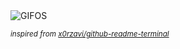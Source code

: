 <div align="justify">
<picture>
    <source media="(prefers-color-scheme: dark)" srcset="https://i.ibb.co/9868spn/output-gif.gif">
    <source media="(prefers-color-scheme: light)" srcset="https://i.ibb.co/9868spn/output-gif.gif">
    <img alt="GIFOS" src="https://i.ibb.co/9868spn/output-gif.gif">
</picture>

<sub><i>inspired from [x0rzavi/github-readme-terminal](https://github.com/x0rzavi/github-readme-terminal)</i></sub>

</div>

<!-- Image deletion URL: https://ibb.co/K0d0F56/07f617882ff4ce37b5cf330570adfd84 -->
